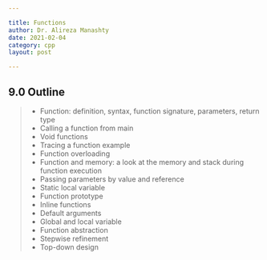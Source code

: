 ```yaml
---

title: Functions
author: Dr. Alireza Manashty
date: 2021-02-04
category: cpp
layout: post

---
```


## 9.0 Outline
> - Function: definition, syntax, function signature, parameters, return type
> - Calling a function from main
> - Void functions
> - Tracing a function example
> - Function overloading
> - Function and memory: a look at the memory and stack during function execution
> - Passing parameters by value and reference
> - Static local variable
> - Function prototype
> - Inline functions
> - Default arguments
> - Global and local variable
> - Function abstraction
> - Stepwise refinement
> - Top-down design